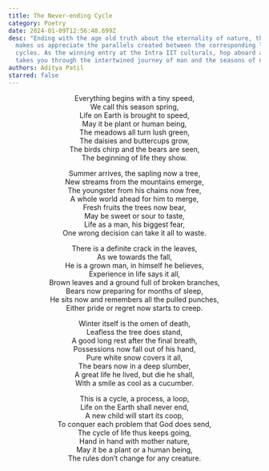 ```yaml
---
title: The Never-ending Cycle
category: Poetry
date: 2024-01-09T12:56:48.699Z
desc: "Ending with the age old truth about the eternality of nature, the poem
  makes us appreciate the parallels created between the corresponding life
  cycles. As the winning entry at the Intra IIT culturals, hop aboard as it
  takes you through the intertwined journey of man and the seasons of nature. "
authors: Aditya Patil
starred: false
---
```

<!--StartFragment-->

<p style="text-align: center;align:center;">Everything begins with a tiny speed,<br>
We call this season spring,<br>
Life on Earth is brought to speed,<br>
May it be plant or human being,<br>
The meadows all turn lush green,<br>
The daisies and buttercups grow,<br>
The birds chirp and the bears are seen,<br>
The beginning of life they show.</p>

<!--EndFragment-->

<!--StartFragment-->

<p style="text-align: center;align:center;">Summer arrives, the sapling now a tree,<br>
New streams from the mountains emerge, <br>
The youngster from his chains now free, <br>
A whole world ahead for him to merge, <br>
Fresh fruits the trees now bear, <br>
May be sweet or sour to taste, <br>
Life as a man, his biggest fear, <br>
One wrong decision can take it all to waste. <br>



<!--EndFragment-->

<p style="text-align: center;align:center;">There is a definite crack in the leaves,<br>
As we towards the fall,<br>
He is a grown man, in himself he believes,<br>
Experience in life says it all,<br>
Brown leaves and a ground full of broken branches,<br>
Bears now preparing for months of sleep,<br>
He sits now and remembers all the pulled punches,<br>
Either pride or regret now starts to creep.<br>

<p style="text-align: center;align:center;">Winter itself is the omen of death,<br>
Leafless the tree does stand,<br>
A good long rest after the final breath,<br>
Possessions now fall out of his hand,<br>
Pure white snow covers it all,<br>
The bears now in a deep slumber,<br>
A great life he lived, but die he shall,<br>
With a smile as cool as a cucumber.<br>


<p style="text-align: center;align:center;">This is a cycle, a process, a loop,<br>
Life on the Earth shall never end,<br>
A new child will start its coop,<br>
To conquer each problem that God does send,<br>
The cycle of life thus keeps going,<br>
Hand in hand with mother nature,<br>
May it be a plant or a human being,<br>
The rules don’t change for any creature.<br>






